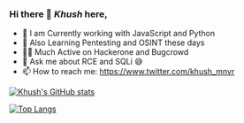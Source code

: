 ### Hi there 👋 ***Khush*** here,

- 🔭  I am Currently working with JavaScript and Python
- 🌱  Also Learning Pentesting and OSINT these days
- 🤜🏼  Much Active on Hackerone and Bugcrowd
- 💬  Ask me about RCE and SQLi 😅
- 📫  How to reach me: https://www.twitter.com/khush_mnvr 

[![Khush's GitHub stats](https://github-readme-stats.vercel.app/api?username=khushmanvar&count_private=true&show_icons=true&theme=gruvbox)](https://github.com/khushmanvar/github-readme-stats)

[![Top Langs](https://github-readme-stats.vercel.app/api/top-langs/?username=khushmanvar&lang_count=2&exclude_repo=first-order-model,MemeProject&hide=jupyter%20notebook&layout=compact)](https://github.com/khushmanvar/github-readme-stats)



